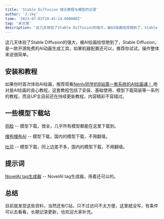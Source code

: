 ```yaml
---
title: 'Stable Diffusion 相关教程与模型的记录'
author: 'J.sky'
time: '2023-07-03T19:45:14.000000Z'
tag: '未分类'
description: '这几天体验了Stable Diffusion的强大，被AI绘画给惊艳到了，Stable Diffusion，是一款开源免费的AI动画生成工具，如果机器配置还可以，推荐你试试，操作整体来说很简单。'
---
```

这几天体验了Stable Diffusion的强大，被AI绘画给惊艳到了，Stable Diffusion，是一款开源免费的AI动画生成工具，如果机器配置还可以，推荐你试试，操作整体来说很简单。

## 安装和教程

如果你时首次体验AI绘画，推荐观看[Nenly同学的B站第一套系统的AI绘画课！](https://space.bilibili.com/1814756990),绝对是AI绘画的良心教程，这套教程包括了安装、基础使用、模型下载简装等一系列的教程，而且UP主目前还在持续更新教程，内容精彩不容错过。

## 一些模型下载站

<a href="https://huggingface.co/" target="_blank">抱脸</a> -- 模型下载，很全，几乎所有模型都能在这里下载到。

<a href="https://www.liblibai.com/" target="_blank">哩布哩布AI</a> -- 模型下载，国内的模型下载，不用翻墙。

<a href="https://tusi.art/" target="_blank">吐司</a> -- 模型下载，同上边差不多，国内的模型下载，不用翻墙。

## 提示词

<a href="https://wolfchen.top/tag/" target="_blank">NovelAI tag生成器</a> -- NovelAI tag生成器，用着还可以的。


## 总结

目前就发现这些资料，当然还有C站，只不过访问不太方便，这里就没写，有条件可以去看看，长期记录更新，也欢迎大家补充。

